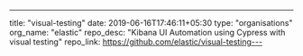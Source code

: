 ---
title: "visual-testing"
date: 2019-06-16T17:46:11+05:30
type: "organisations"
org_name: "elastic"
repo_desc: "Kibana UI Automation using Cypress with visual testing"
repo_link: https://github.com/elastic/visual-testing---